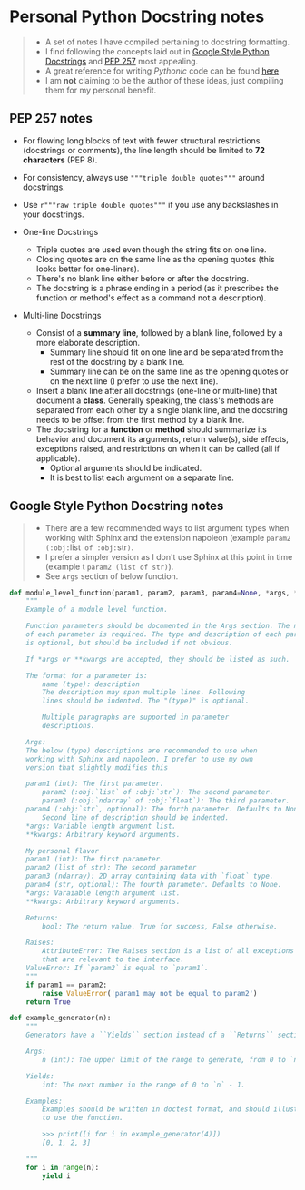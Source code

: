 # Personal Python Docstring notes
> - A set of notes I have compiled pertaining to docstring formatting.   
> - I find following the concepts laid out in [Google Style Python Docstrings](https://sphinxcontrib-napoleon.readthedocs.io/en/latest/example_google.html) and [PEP 257](https://www.python.org/dev/peps/pep-0257/) most appealing.  
> - A great reference for writing _Pythonic_ code can be found [here](https://gist.github.com/sloria/7001839)
> - I am __not__ claiming to be the author of these ideas, just compiling them for my personal benefit. 

## PEP 257 notes
- For flowing long blocks of text with fewer structural restrictions (docstrings or comments), the line length should be limited to __72 characters__ (PEP 8).  
- For consistency, always use `"""triple double quotes"""` around docstrings.  
- Use `r"""raw triple double quotes"""` if you use any backslashes in your docstrings.  

- One-line Docstrings
    - Triple quotes are used even though the string fits on one line.
    - Closing quotes are on the same line as the opening quotes (this looks better for one-liners).
    - There's no blank line either before or after the docstring.
    - The docstring is a phrase ending in a period (as it prescribes the function or method's effect as a command not a description).

- Multi-line Docstrings
    - Consist of a __summary line__, followed by a blank line, followed by a more elaborate description.
        - Summary line should fit on one line and be separated from the rest of the docstring by a blank line.  
        - Summary line can be on the same line as the opening quotes or on the next line (I prefer to use the next line).  
    - Insert a blank line after all docstrings (one-line or multi-line) that document a __class__. Generally speaking, the class's methods are separated from each 
  other by a single blank line, and the docstring needs to be offset from the first method by a blank line.  
    - The docstring for a __function__ or __method__ should summarize its behavior and document its arguments, return value(s), side effects, exceptions raised, 
  and restrictions on when it can be called (all if applicable).  
        -  Optional arguments should be indicated.
        -  It is best to list each argument on a separate line. 
 

## Google Style Python Docstring notes
> - There are a few recommended ways to list argument types when working with Sphinx and the extension napoleon (example `param2 (:obj:`list` of :obj:`str`)`.  
> - I prefer a simpler version as I don't use Sphinx at this point in time (example t `param2 (list of str)`).  
> - See `Args` section of below function.

```python
def module_level_function(param1, param2, param3, param4=None, *args, **kwargs):
    """
    Example of a module level function.

    Function parameters should be documented in the Args section. The name
    of each parameter is required. The type and description of each parameter
    is optional, but should be included if not obvious.

    If *args or **kwargs are accepted, they should be listed as such.

    The format for a parameter is:
    	name (type): description
	    The description may span multiple lines. Following
	    lines should be indented. The "(type)" is optional.

	    Multiple paragraphs are supported in parameter
	    descriptions.

    Args:
	The below (type) descriptions are recommended to use when
	working with Sphinx and napoleon. I prefer to use my own
	version that slightly modifies this

	param1 (int): The first parameter.
        param2 (:obj:`list` of :obj:`str`): The second parameter.
        param3 (:obj:`ndarray` of :obj:`float`): The third parameter. 
	param4 (:obj:`str`, optional): The forth parameter. Defaults to None.
	    Second line of description should be indented.
	*args: Variable length argument list.
	**kwargs: Arbitrary keyword arguments.

	My personal flavor
	param1 (int): The first parameter.
	param2 (list of str): The second parameter
	param3 (ndarray): 2D array containing data with `float` type.
	param4 (str, optional): The fourth parameter. Defaults to None.
	*args: Varaiable length argument list.
	**kwargs: Arbitrary keyword arguments.

    Returns:
    	bool: The return value. True for success, False otherwise.

    Raises:
        AttributeError: The Raises section is a list of all exceptions
	    that are relevant to the interface.
	ValueError: If `param2` is equal to `param1`.
    """
    if param1 == param2:
        raise ValueError('param1 may not be equal to param2')
    return True
``` 

```python
def example_generator(n):
    """
    Generators have a ``Yields`` section instead of a ``Returns`` section.

    Args:
        n (int): The upper limit of the range to generate, from 0 to `n` - 1.

    Yields:
        int: The next number in the range of 0 to `n` - 1.

    Examples:
        Examples should be written in doctest format, and should illustrate how
        to use the function.

        >>> print([i for i in example_generator(4)])
        [0, 1, 2, 3]

    """
    for i in range(n):
        yield i
```
